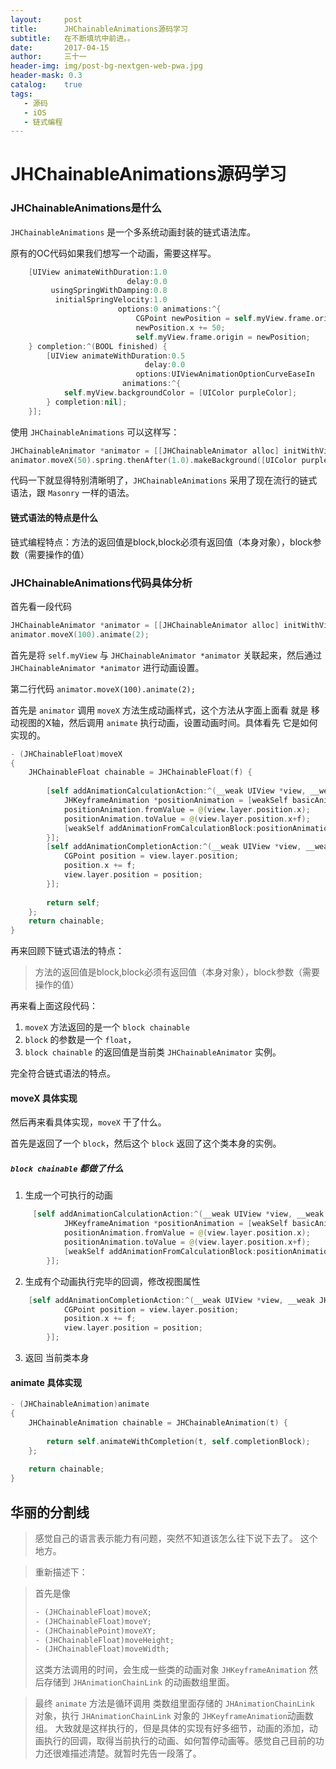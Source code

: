 ```yaml
---
layout:     post
title:      JHChainableAnimations源码学习
subtitle:   在不断填坑中前进。。
date:       2017-04-15
author:     三十一
header-img: img/post-bg-nextgen-web-pwa.jpg
header-mask: 0.3
catalog:    true
tags:
   - 源码
   - iOS
   - 链式编程
---
```


# JHChainableAnimations源码学习

### JHChainableAnimations是什么
`JHChainableAnimations` 是一个多系统动画封装的链式语法库。

原有的OC代码如果我们想写一个动画，需要这样写。

```swift
    [UIView animateWithDuration:1.0
                          delay:0.0
         usingSpringWithDamping:0.8
          initialSpringVelocity:1.0
                        options:0 animations:^{
                            CGPoint newPosition = self.myView.frame.origin;
                            newPosition.x += 50;
                            self.myView.frame.origin = newPosition;
    } completion:^(BOOL finished) {
        [UIView animateWithDuration:0.5
                              delay:0.0
                            options:UIViewAnimationOptionCurveEaseIn
                         animations:^{
            self.myView.backgroundColor = [UIColor purpleColor];
        } completion:nil];
    }];
```


使用 `JHChainableAnimations` 可以这样写：

```swift
JHChainableAnimator *animator = [[JHChainableAnimator alloc] initWithView:self.myView];
animator.moveX(50).spring.thenAfter(1.0).makeBackground([UIColor purpleColor]).easeIn.animate(0.5);
```

代码一下就显得特别清晰明了，`JHChainableAnimations` 采用了现在流行的链式语法，跟 `Masonry` 一样的语法。
#### 链式语法的特点是什么
链式编程特点：方法的返回值是block,block必须有返回值（本身对象），block参数（需要操作的值）

### JHChainableAnimations代码具体分析

首先看一段代码

```swift
JHChainableAnimator *animator = [[JHChainableAnimator alloc] initWithView:self.myView];
animator.moveX(100).animate(2);

```

首先是将 `self.myView` 与 `JHChainableAnimator *animator` 关联起来，然后通过 `JHChainableAnimator *animator` 进行动画设置。

第二行代码
`animator.moveX(100).animate(2);`

首先是 `animator` 调用 `moveX` 方法生成动画样式，这个方法从字面上面看 就是 移动视图的X轴，然后调用 `animate` 执行动画，设置动画时间。具体看先 它是如何实现的。


```swift
- (JHChainableFloat)moveX
{
    JHChainableFloat chainable = JHChainableFloat(f) {
        
        [self addAnimationCalculationAction:^(__weak UIView *view, __weak JHChainableAnimator *weakSelf) {
            JHKeyframeAnimation *positionAnimation = [weakSelf basicAnimationForKeyPath:@"position.x"];
            positionAnimation.fromValue = @(view.layer.position.x);
            positionAnimation.toValue = @(view.layer.position.x+f);
            [weakSelf addAnimationFromCalculationBlock:positionAnimation];
        }];
        [self addAnimationCompletionAction:^(__weak UIView *view, __weak JHChainableAnimator *weakSelf) {
            CGPoint position = view.layer.position;
            position.x += f;
            view.layer.position = position;
        }];
        
        return self;
    };
    return chainable;
}
```

再来回顾下链式语法的特点：
> 方法的返回值是block,block必须有返回值（本身对象），block参数（需要操作的值）

再来看上面这段代码：
1.  `moveX` 方法返回的是一个 `block chainable`
2.  `block` 的参数是一个 `float`，
3. `block chainable` 的返回值是当前类 `JHChainableAnimator` 实例。

完全符合链式语法的特点。
#### moveX 具体实现
然后再来看具体实现，`moveX` 干了什么。

首先是返回了一个 `block`，然后这个 `block` 返回了这个类本身的实例。

#####  `block chainable` 都做了什么

1. 生成一个可执行的动画
```swift
     [self addAnimationCalculationAction:^(__weak UIView *view, __weak JHChainableAnimator *weakSelf) {
            JHKeyframeAnimation *positionAnimation = [weakSelf basicAnimationForKeyPath:@"position.x"];
            positionAnimation.fromValue = @(view.layer.position.x);
            positionAnimation.toValue = @(view.layer.position.x+f);
            [weakSelf addAnimationFromCalculationBlock:positionAnimation];
        }];
```

2. 生成有个动画执行完毕的回调，修改视图属性
```swift
    [self addAnimationCompletionAction:^(__weak UIView *view, __weak JHChainableAnimator *weakSelf) {
            CGPoint position = view.layer.position;
            position.x += f;
            view.layer.position = position;
        }];
```

3. 返回 当前类本身



#### animate 具体实现

```swift
- (JHChainableAnimation)animate
{
    JHChainableAnimation chainable = JHChainableAnimation(t) {
        
        return self.animateWithCompletion(t, self.completionBlock);
    };
    
    return chainable;
}
```
 华丽的分割线
----
> 感觉自己的语言表示能力有问题，突然不知道该怎么往下说下去了。
> 这个地方。

> 重新描述下：

> 首先是像
> ```swift
> - (JHChainableFloat)moveX;
> - (JHChainableFloat)moveY;
> - (JHChainablePoint)moveXY;
> - (JHChainableFloat)moveHeight;
> - (JHChainableFloat)moveWidth;
> ```
> 这类方法调用的时间，会生成一些类的动画对象 `JHKeyframeAnimation` 然后存储到 `JHAnimationChainLink` 的动画数组里面。

> 最终 `animate` 方法是循环调用 类数组里面存储的 `JHAnimationChainLink` 对象，执行 `JHAnimationChainLink` 对象的 `JHKeyframeAnimation`动画数组。
> 大致就是这样执行的，但是具体的实现有好多细节，动画的添加，动画执行的回调，取得当前执行的动画、如何暂停动画等。感觉自己目前的功力还很难描述清楚。就暂时先告一段落了。


